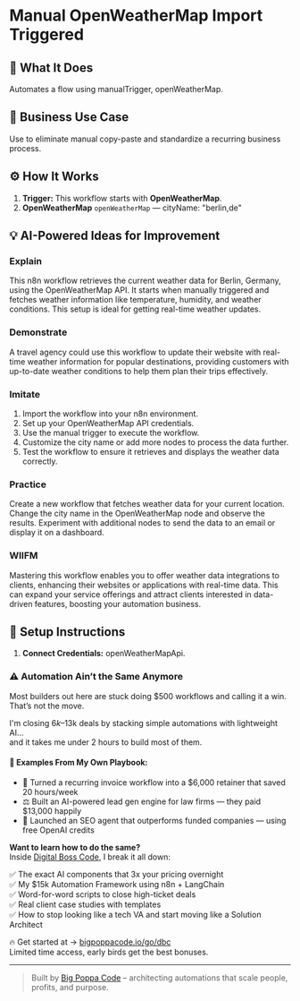 # Manual OpenWeatherMap Import Triggered
  ## 🚀 What It Does
  Automates a flow using manualTrigger, openWeatherMap.
  
  ## 💼 Business Use Case
  Use to eliminate manual copy-paste and standardize a recurring business process.
  
  ## ⚙️ How It Works
  1. **Trigger:** This workflow starts with **OpenWeatherMap**.
  2. **OpenWeatherMap** `openWeatherMap` — cityName: "berlin,de"
  
  ## 💡 AI-Powered Ideas for Improvement
  ### Explain
This n8n workflow retrieves the current weather data for Berlin, Germany, using the OpenWeatherMap API. It starts when manually triggered and fetches weather information like temperature, humidity, and weather conditions. This setup is ideal for getting real-time weather updates.

### Demonstrate
A travel agency could use this workflow to update their website with real-time weather information for popular destinations, providing customers with up-to-date weather conditions to help them plan their trips effectively.

### Imitate
1. Import the workflow into your n8n environment.
2. Set up your OpenWeatherMap API credentials.
3. Use the manual trigger to execute the workflow.
4. Customize the city name or add more nodes to process the data further.
5. Test the workflow to ensure it retrieves and displays the weather data correctly.

### Practice
Create a new workflow that fetches weather data for your current location. Change the city name in the OpenWeatherMap node and observe the results. Experiment with additional nodes to send the data to an email or display it on a dashboard.

### WIIFM
Mastering this workflow enables you to offer weather data integrations to clients, enhancing their websites or applications with real-time data. This can expand your service offerings and attract clients interested in data-driven features, boosting your automation business.
  
  ## 🔧 Setup Instructions
  1. **Connect Credentials:** openWeatherMapApi.
  
### ⚠️ Automation Ain’t the Same Anymore

Most builders out here are stuck doing $500 workflows and calling it a win.  
That’s not the move.  

I'm closing $6k–$13k deals by stacking simple automations with lightweight AI...  
and it takes me under 2 hours to build most of them.

#### 🧠 Examples From My Own Playbook:
- 🔁 Turned a recurring invoice workflow into a $6,000 retainer that saved 20 hours/week  
- ⚖️ Built an AI-powered lead gen engine for law firms — they paid $13,000 happily  
- 🚀 Launched an SEO agent that outperforms funded companies — using free OpenAI credits  

**Want to learn how to do the same?**  
Inside [Digital Boss Code](https://bigpoppacode.io/go/dbc), I break it all down:

✅ The exact AI components that 3x your pricing overnight  
✅ My $15k Automation Framework using n8n + LangChain  
✅ Word-for-word scripts to close high-ticket deals  
✅ Real client case studies with templates  
✅ How to stop looking like a tech VA and start moving like a Solution Architect  

🔥 Get started at → [bigpoppacode.io/go/dbc](https://bigpoppacode.io/go/dbc)  
Limited time access, early birds get the best bonuses.

---
> Built by [Big Poppa Code](https://bigpoppacode.io) – architecting automations that scale people, profits, and purpose.
  